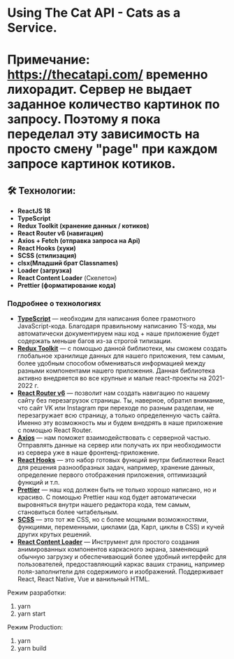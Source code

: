 # Using The Cat API - Cats as a Service.

# Примечание: https://thecatapi.com/ временно лихорадит. Сервер не выдает заданное количество картинок по запросу. Поэтому я пока переделал эту зависимость на просто смену "page" при каждом запросе картинок котиков.

## 🛠 Технологии:

 - **ReactJS 18**
 - **TypeScript**
 - **Redux Toolkit (хранение данных / котиков)**
 - **React Router v6 (навигация)**
 - **Axios + Fetch (отправка запроса на Api)**
 - **React Hooks (хуки)**
 - **SCSS (стилизация)**
 - **clsx(Младший брат Classnames)**
 - **Loader (загрузка)**
 - **React Content Loader** (Скелетон)
 - **Prettier (форматирование кода)**

### Подробнее о технологиях

- **[TypeScript](https://www.typescriptlang.org/)** — необходим для написания более грамотного JavaScript-кода. Благодаря правильному написанию TS-кода, мы автоматически документируем наш код + наше приложение будет содержать меньше багов из-за строгой типизации.
- **[Redux Toolkit](https://redux-toolkit.js.org/)** — с помощью данной библиотеки, мы сможем создать глобальное хранилище данных для нашего приложения, тем самым, более удобным способом обмениваться информацией между разными компонентами нашего приложения. Данная библиотека активно внедряется во все крупные и малые react-проекты на 2021-2022 г.
- **[React Router v6](https://reactrouter.com/docs/en/v6/getting-started/overview)** — позволит нам создать навигацию по нашему сайту без перезагрузок страницы. Ты, наверное, обратил внимание, что сайт VK или Instagram при переходе по разным разделам, не перезагружает всю страницу, а только определенную часть сайта. Именно эту возможность мы и будем внедрять в наше приложение с помощью React Router.
- **[Axios](https://github.com/axios/axios)** — нам поможет взаимодействовать с серверной частью. Отправлять данные на сервер или получать их при необходимости из сервера уже в наше фронтенд-приложение.
- **[React Hooks](https://ru.reactjs.org/docs/hooks-intro.html)** — это набор готовых функций внутри библиотеки React для решения разнообразных задач, например, хранение данных, определение первого отображения приложения, оптимизаций функций и т.п.
- **[Prettier](https://prettier.io/)** — наш код должен быть не только хорошо написано, но и красиво. С помощью Prettier наш код будет автоматически выровняться внутри нашего редактора кода, тем самым, становиться более читабельным.
- **[SCSS](https://sass-scss.ru/)** — это тот же CSS, но с более мощными возможностями, функциями, переменными, циклами (да, Карл, циклы в CSS) и кучей других крутых решений.
- **[React Content Loader](https://skeletonreact.com/)** — Инструмент для простого создания анимированных компонентов каркасного экрана, заменяющий обычную загрузку и обеспечивающий более удобный интерфейс для пользователей, предоставляющий каркас ваших страниц, например поля-заполнители для содержимого и изображений. Поддерживает React, React Native, Vue и ванильный HTML.

Режим разработки:
1. yarn
2. yarn start

Режим Production:
1. yarn
2. yarn build
